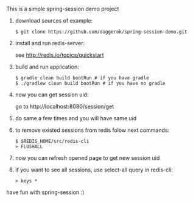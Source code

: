 This is a simple spring-session demo project

1. download sources of example:

    ```$ git clone https://github.com/daggerok/spring-session-demo.git```

2. install and run redis-server:

    see http://redis.io/topics/quickstart

3. build and run application:

    ```
    $ gradle clean build bootRun # if you have gradle
    $ ./gradlew clean build bootRun # if you have no gradle
    ```

4. now you can get session uid:

    go to http://localhost:8080/session/get

5. do same a few times and you will have same uid
6. to remove existed sessions from redis folow next commands:

    ```
    $ $REDIS_HOME/src/redis-cli
    > FLUSHALL
    ```

7. now you can refresh opened page to get new session uid
8. if you want to see all sessions, use select-all query in redis-cli:

    ```> keys *```

have fun with spring-session :)


